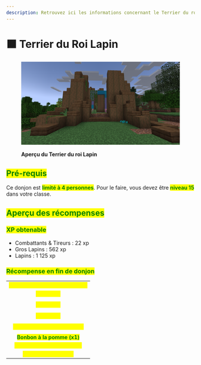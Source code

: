 ```yaml
---
description: Retrouvez ici les informations concernant le Terrier du roi Lapin
---
```


# 🟫 Terrier du Roi Lapin

<figure><img src="../../.gitbook/assets/Les_Donjons/Portail/Event/TerrierRoiLapin.png" alt=""><figcaption><p><strong>Aperçu du Terrier du roi Lapin</strong></p></figcaption></figure>

## <mark style="color:green;"> Pré-requis </mark>

Ce donjon est <mark style="color:green;">**limité à 4 personnes**</mark>. Pour le faire, vous devez être <mark style="color:green;">**niveau 15**</mark> dans votre classe.

## <mark style="color:green;">Aperçu des récompenses</mark>

### <mark style="color:green;">XP obtenable</mark>

* Combattants & Tireurs : 22 xp
* Gros Lapins : 562 xp
* Lapins : 1 125 xp

### <mark style="color:green;">Récompense en fin de donjon</mark>

|                                                                                   |
|:---------------------------------------------------------------------------------:|
| <mark style="color:yellow;"><strong>Parchemin du Terrier Roi Lapin</strong></mark> |
| <mark style="color:yellow;"><strong>10.000 💰</strong></mark>                      |
| <mark style="color:yellow;"><strong>15.000 💰</strong></mark>                      |
| <mark style="color:yellow;"><strong>25.000 💰</strong></mark>                      |
| <mark style="color:yellow;"><strong>Tablette de chocolat (x1) 💰</strong></mark>   |
| <mark style="color:green;"><strong>Bonbon à la pomme (x1)</strong></mark>         |
| <mark style="color:yellow;"><strong>Œuf de familier de Pâques</strong></mark>      |
| <mark style="color:yellow;"><strong>Exp classe (x1.000)</strong></mark>            |

